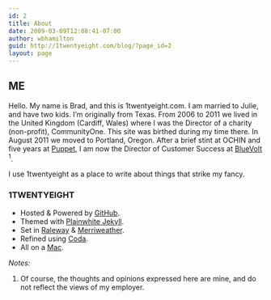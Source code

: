 ```yaml
---
id: 2
title: About
date: 2009-03-09T12:08:41-07:00
author: wbhamilton
guid: http://1twentyeight.com/blog/?page_id=2
layout: page
---
```

## ME

Hello. My name is Brad, and this is 1twentyeight.com. I am married to Julie, and have two kids. I&#8217;m originally from Texas. From 2006 to 2011 we lived in the United Kingdom (Cardiff, Wales) where I was the Director of a charity (non-profit), CommunityOne. This site was birthed during my time there. In August 2011 we moved to Portland, Oregon. After a brief stint at OCHIN and five years at [Puppet](http://puppet.com), I am now the Director of Customer Success at [BlueVolt](http://bluevolt.com) <sup>1</sup>.

I use 1twentyeight as a place to write about things that strike my fancy.

### 1TWENTYEIGHT

  * Hosted & Powered by [GitHub](https://github.com").
  * Themed with [Plainwhite Jekyll](https://github.com/thelehhman/plainwhite-jekyll).
  * Set in [Raleway](https://www.fontsquirrel.com/fonts/Raleway) & [Merriweather](https://www.fontsquirrel.com/fonts/merriweather).
  * Refined using [Coda](http://www.panic.com/coda/ "Pretty Software").
  * All on a [Mac](http://www.apple.com/ "Best Computers Ever Made").


*Notes:*
 1. Of course, the thoughts and opinions expressed here are mine, and do not reflect the views of my employer.